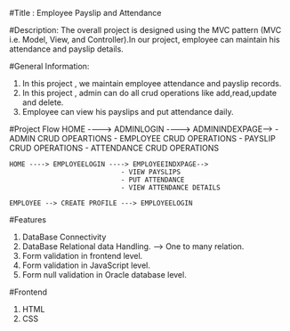 #Title : Employee Payslip and Attendance


#Description:
  The overall project is designed using the MVC pattern (MVC i.e. Model, View, and Controller).In our project, employee can maintain his attendance and payslip details.

#General Information:
1. In this project , we maintain employee attendance and payslip records.
2. In this project , admin can do all crud operations like add,read,update and delete.
3. Employee can view his payslips and put attendance daily.

#Project Flow
	HOME ----> ADMINLOGIN ----> ADMININDEXPAGE-->
								- ADMIN CRUD OPEARTIONS
								- EMPLOYEE CRUD OPERATIONS
								- PAYSLIP CRUD OPERATIONS
								- ATTENDANCE CRUD OPERATIONS
								
	HOME ----> EMPLOYEELOGIN ----> EMPLOYEEINDXPAGE-->
								- VIEW PAYSLIPS
								- PUT ATTENDANCE
								- VIEW ATTENDANCE DETAILS

	EMPLOYEE --> CREATE PROFILE ---> EMPLOYEELOGIN


#Features
1. DataBase Connectivity
2. DataBase Relational data Handling.
    --> One to many relation.
3. Form validation in frontend level.
4. Form validation in JavaScript level.
5. Form null validation in Oracle database level.


#Frontend
1. HTML
2. CSS